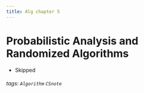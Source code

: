 ```yaml
---
title: Alg chapter 5
---
```

# Probabilistic Analysis and Randomized Algorithms
* Skipped
###### tags: `Algorithm` `CSnote` 